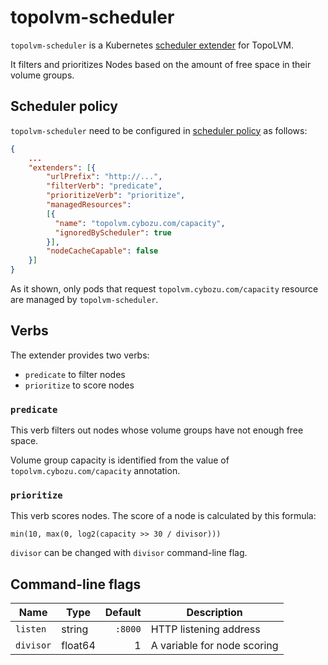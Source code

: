 topolvm-scheduler
=================

`topolvm-scheduler` is a Kubernetes [scheduler extender](https://github.com/kubernetes/community/blob/master/contributors/design-proposals/scheduling/scheduler_extender.md) for TopoLVM.

It filters and prioritizes Nodes based on the amount of free space in their volume groups.

Scheduler policy
----------------

`topolvm-scheduler` need to be configured in [scheduler policy](https://github.com/kubernetes/kubernetes/blob/v1.14.1/pkg/scheduler/api/v1/types.go#L31) as follows:

```json
{
    ...
    "extenders": [{
        "urlPrefix": "http://...",
        "filterVerb": "predicate",
        "prioritizeVerb": "prioritize",
        "managedResources":
        [{
          "name": "topolvm.cybozu.com/capacity",
          "ignoredByScheduler": true
        }],
        "nodeCacheCapable": false
    }]
}
```

As it shown, only pods that request `topolvm.cybozu.com/capacity` resource are
managed by `topolvm-scheduler`.

Verbs
-----

The extender provides two verbs:

- `predicate` to filter nodes
- `prioritize` to score nodes

### `predicate`

This verb filters out nodes whose volume groups have not enough free space.

Volume group capacity is identified from the value of `topolvm.cybozu.com/capacity`
annotation.

### `prioritize`

This verb scores nodes.  The score of a node is calculated by this formula:

    min(10, max(0, log2(capacity >> 30 / divisor)))

`divisor` can be changed with `divisor` command-line flag.

Command-line flags
------------------

| Name      | Type    | Default | Description                 |
| --------- | ------- | ------: | --------------------------- |
| `listen`  | string  | `:8000` | HTTP listening address      |
| `divisor` | float64 |       1 | A variable for node scoring |

